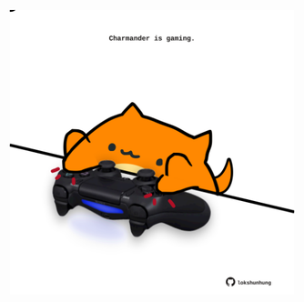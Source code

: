 <!-- built at 09/08/2024, 15:00:44 UTC -->
<p align="center">
  <img width="500" height="500" src="./ReadmeImage.svg">
</p>
